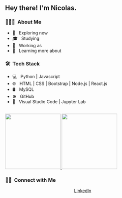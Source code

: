 <h2> Hey there! I'm Nicolas.</h2>

<h3> 👨🏻‍💻 &nbsp;About Me </h3>

- 🤔 &nbsp; Exploring new 
- 🎓 &nbsp; Studying
- 💼 &nbsp; Working as
- 🌱 &nbsp; Learning more about

<h3> 🛠 &nbsp;Tech Stack</h3>

- 💻 &nbsp; Python | Javascript
- 🌐 &nbsp; HTML | CSS | Bootstrap | Node.js | React.js
- 🛢 &nbsp; MySQL
- ⚙️ &nbsp; GitHub
- 🔧 &nbsp; Visual Studio Code | Jupyter Lab

<br/>

<a href="https://github.com/piazzanicolas">
  <img height="180em" src="https://github-readme-stats.vercel.app/api?username=piazzanicolas&theme=buefy&show_icons=true" />
  <img height="180em" src="https://github-readme-stats.vercel.app/api/top-langs/?username=piazzanicolas&theme=buefy&layout=compact" />
</a>

<br/>

<h3> 🤝🏻 &nbsp;Connect with Me </h3>

<p align="center">
<a href="https://www.linkedin.com/in/nicopiazza/">LinkedIn</a>
</p>
